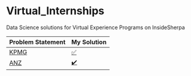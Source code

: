 # Virtual_Internships
Data Science solutions for Virtual Experience Programs on InsideSherpa

Problem Statement                                                               |  My Solution
------------------------------------------------                                |--------------------------------------------------------------------------
[KPMG](https://www.theforage.com/virtual-internships/m7W4GMqeT3bh9Nb2c)         |[✅](https://github.com/AparGarg99/Virtual_Internships/tree/main/KPMG)
[ANZ](https://www.theforage.com/virtual-internships/prototype/ZLJCsrpkHo9pZBJNY/ANZ-Virtual-Internship)  | [✔️](https://github.com/AparGarg99/Virtual_Internships/tree/main/ANZ)
